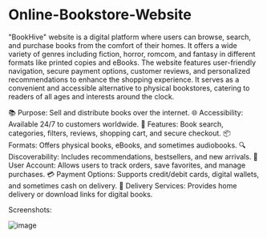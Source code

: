 # Online-Bookstore-Website

"BookHive" website is a digital platform where users can browse, search, and purchase books from the comfort of their homes. It offers a wide variety of genres including fiction, horror, romcom, and fantasy in different formats like printed copies and eBooks. The website features user-friendly navigation, secure payment options, customer reviews, and personalized recommendations to enhance the shopping experience. It serves as a convenient and accessible alternative to physical bookstores, catering to readers of all ages and interests around the clock.

📚 Purpose: Sell and distribute books over the internet.
🌐 Accessibility: Available 24/7 to customers worldwide.
🛒 Features: Book search, categories, filters, reviews, shopping cart, and secure checkout.
📦 Formats: Offers physical books, eBooks, and sometimes audiobooks.
🔍 Discoverability: Includes recommendations, bestsellers, and new arrivals.
👤 User Account: Allows users to track orders, save favorites, and manage purchases.
💳 Payment Options: Supports credit/debit cards, digital wallets, and sometimes cash on delivery.
🚚 Delivery Services: Provides home delivery or download links for digital books.

Screenshots:

![image](https://github.com/user-attachments/assets/e1fb06f2-9224-4048-b2d7-c6f90138a9be)

